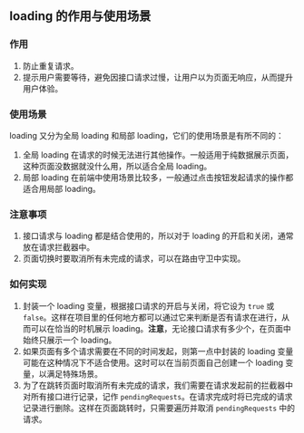 ## loading 的作用与使用场景
### 作用
1. 防止重复请求。
2. 提示用户需要等待，避免因接口请求过慢，让用户以为页面无响应，从而提升用户体验。

### 使用场景
loading 又分为全局 loading 和局部 loading，它们的使用场景是有所不同的：
1. 全局 loading 在请求的时候无法进行其他操作。一般适用于纯数据展示页面，这种页面没数据就没什么用，所以适合全局 loading。
2. 局部 loading 在前端中使用场景比较多，一般通过点击按钮发起请求的操作都适合用局部 loading。

### 注意事项
1. 接口请求与 loading 都是结合使用的，所以对于 loading 的开启和关闭，通常放在请求拦截器中。
2. 页面切换时要取消所有未完成的请求，可以在路由守卫中实现。

### 如何实现
1. 封装一个 loading 变量，根据接口请求的开启与关闭，将它设为 `true` 或 `false`。这样在项目里的任何地方都可以通过它来判断是否有请求在进行，从而可以在恰当的时机展示 loading。**注意**，无论接口请求有多少个，在页面中始终只展示一个 loading。
2. 如果页面有多个请求需要在不同的时间发起，则第一点中封装的 loading 变量可能在这种情况下不适合使用。这时可以在当前页面自己创建一个 loading 变量，以满足特殊场景。
3. 为了在跳转页面时取消所有未完成的请求，我们需要在请求发起前的拦截器中对所有接口进行记录，记作 `pendingRequests`。在请求完成时将已完成的请求记录进行删除。这样在页面跳转时，只需要遍历并取消 `pendingRequests` 中的请求。